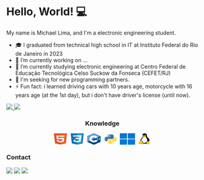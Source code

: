 # Hello, World! 💻

My name is Michael Lima, and I'm a electronic engineering student.

- 🎓 I graduated from technical high school in IT at Instituto Federal do Rio de Janeiro in 2023
- 🔭 I’m currently working on ...
- 🌱 I’m currently studying electronic engineering at Centro Federal de Educação Tecnológica Celso Suckow da Fonseca (CEFET/RJ)
- 🤝 I'm seeking for new programming partners.
- ⚡ Fun fact: i learned driving cars with 10 years age, motorcycle with 16 years age (at the 1st day), but i don't have driver's license (until now).

<div>
  <a href="https://github.com/MichaelLimaDeveloper">
    <img height="180em" src="https://github-readme-stats.vercel.app/api/top-langs/?username=MichaelLimaDeveloper&layout=compact&langs_count=7&theme=synthwave"/>
    <img height="180em" src="https://github-readme-stats.vercel.app/api?username=Mulekotd&show_icons=true&theme=synthwave&include_all_commits=true&count_private=true"/>
  </a>
</div>

<div style="text-align: center;">
  <h3>Knowledge</h3>
  <img align="center" alt="HTML" height="30" width="40" src="https://github.com/devicons/devicon/blob/master/icons/html5/html5-original.svg">    
  <img align="center" alt="CSS" height="30" width="40" src="https://github.com/devicons/devicon/blob/master/icons/css3/css3-original.svg">
  <img align="center" alt="C++" height="30" width="40" src="https://github.com/devicons/devicon/blob/master/icons/cplusplus/cplusplus-original.svg">
  <img align="center" alt="PYTHON" height="30" width="40" src="https://github.com/devicons/devicon/blob/master/icons/python/python-original.svg">
  <img align="center" alt="WINDOWS" height="30" width="40" src="https://github.com/devicons/devicon/blob/master/icons/windows11/windows11-original.svg">
  <img align="center" alt="LINUX" height="30" width="40" src="https://github.com/devicons/devicon/blob/master/icons/linux/linux-original.svg">
</div>

### Contact

<div> 
  <a href="https://www.youtube.com/@clemontdugx" target="_blank"><img src="https://img.shields.io/badge/YouTube-FF0000?style=for-the-badge&logo=youtube&logoColor=white" target="_blank"></a>
  <a href="www.linkedin.com/in/michaelmlima" target="_blank"><img src="https://img.shields.io/badge/LinkedIn-0077B5?style=for-the-badge&logo=linkedin&logoColor=white" target="_blank"></a>
  <a href="mailto:michaeltwitter364@gmail.com"><img src="https://img.shields.io/badge/-Gmail-%23333?style=for-the-badge&logo=gmail&logoColor=white" target="_blank"></a> 
</div>
